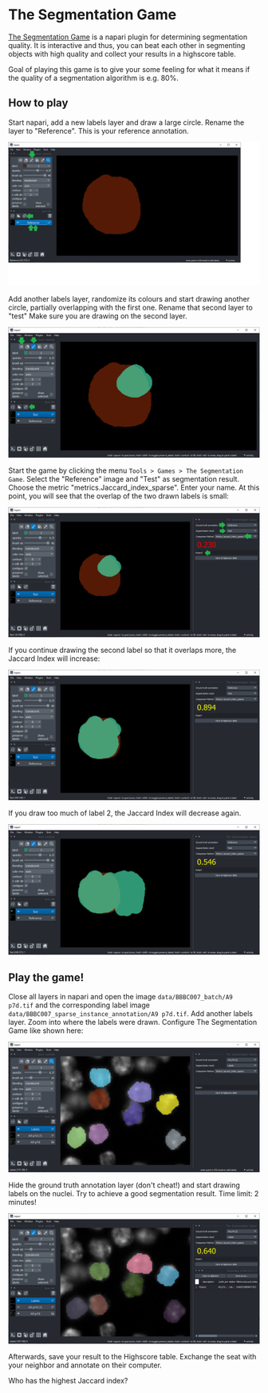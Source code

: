 # The Segmentation Game

[The Segmentation Game](https://www.napari-hub.org/plugins/the-segmentation-game) is a napari plugin for determining segmentation quality. 
It is interactive and thus, you can beat each other in segmenting objects with high quality and collect your results in a highscore table.

Goal of playing this game is to give your some feeling for what it means if the quality of a segmentation algorithm is e.g. 80%.

## How to play
Start napari, add a new labels layer and draw a large circle. Rename the layer to "Reference". 
This is your reference annotation.

![img_1.png](img_1.png)

Add another labels layer, randomize its colours and start drawing another circle, 
partially overlapping with the first one. Rename that second layer to "test"
Make sure you are drawing on the second layer.

![img.png](img.png)

Start the game by clicking the menu `Tools > Games > The Segmentation Game`. 
Select the "Reference" image and "Test" as segmentation result. 
Choose the metric "metrics.Jaccard_index_sparse". Enter your name.
At this point, you will see that the overlap of the two drawn labels is small:

![img_2.png](img_2.png)

If you continue drawing the second label so that it overlaps more, the Jaccard Index will increase:

![img_3.png](img_3.png)

If you draw too much of label 2, the Jaccard Index will decrease again.

![img_4.png](img_4.png)

## Play the game!

Close all layers in napari and open the image `data/BBBC007_batch/A9 p7d.tif` and the corresponding 
label image `data/BBBC007_sparse_instance_annotation/A9 p7d.tif`. 
Add another labels layer.
Zoom into where the labels were drawn.
Configure The Segmentation Game like shown here:

![img_5.png](img_5.png)

Hide the ground truth annotation layer (don't cheat!) and start drawing labels on the nuclei. 
Try to achieve a good segmentation result. Time limit: 2 minutes! 

![img_7.png](img_7.png)

Afterwards, save your result to the Highscore table. 
Exchange the seat with your neighbor and annotate on their computer.

Who has the highest Jaccard index?